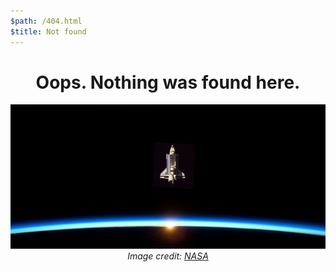 ```yaml
---
$path: /404.html
$title: Not found
---
```

<h1 style="text-align: center;">
Oops. Nothing was found here.
</h1>

<div style="text-align: center;">
<img src="/public/images/404.png" class="banner">
<cite>Image credit: <a href="www.nasa.gov/multimedia/imagegallery/image_feature_1529.html‎">NASA</a></cite>
</div>
